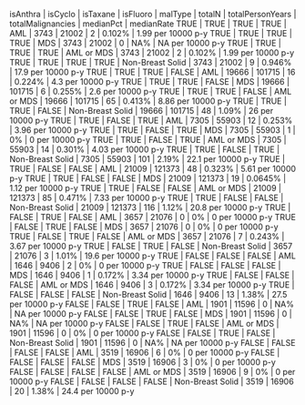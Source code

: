 isAnthra | isCyclo | isTaxane | isFluoro | malType | totalN | totalPersonYears | totalMalignancies | medianPct | medianRate
TRUE | TRUE | TRUE | TRUE | AML | 3743 | 21002 | 2 | 0.102% | 1.99 per 10000 p-y
TRUE | TRUE | TRUE | TRUE | MDS | 3743 | 21002 | 0 | NA% | NA per 10000 p-y
TRUE | TRUE | TRUE | TRUE | AML or MDS | 3743 | 21002 | 2 | 0.102% | 1.99 per 10000 p-y
TRUE | TRUE | TRUE | TRUE | Non-Breast Solid | 3743 | 21002 | 9 | 0.946% | 17.9 per 10000 p-y
TRUE | TRUE | TRUE | FALSE | AML | 19666 | 101715 | 16 | 0.224% | 4.3 per 10000 p-y
TRUE | TRUE | TRUE | FALSE | MDS | 19666 | 101715 | 6 | 0.255% | 2.6 per 10000 p-y
TRUE | TRUE | TRUE | FALSE | AML or MDS | 19666 | 101715 | 65 | 0.413% | 8.86 per 10000 p-y
TRUE | TRUE | TRUE | FALSE | Non-Breast Solid | 19666 | 101715 | 48 | 1.09% | 26 per 10000 p-y
TRUE | TRUE | FALSE | TRUE | AML | 7305 | 55903 | 12 | 0.253% | 3.96 per 10000 p-y
TRUE | TRUE | FALSE | TRUE | MDS | 7305 | 55903 | 1 | 0% | 0 per 10000 p-y
TRUE | TRUE | FALSE | TRUE | AML or MDS | 7305 | 55903 | 14 | 0.301% | 4.03 per 10000 p-y
TRUE | TRUE | FALSE | TRUE | Non-Breast Solid | 7305 | 55903 | 101 | 2.19% | 22.1 per 10000 p-y
TRUE | TRUE | FALSE | FALSE | AML | 21009 | 121373 | 48 | 0.323% | 5.61 per 10000 p-y
TRUE | TRUE | FALSE | FALSE | MDS | 21009 | 121373 | 19 | 0.0645% | 1.12 per 10000 p-y
TRUE | TRUE | FALSE | FALSE | AML or MDS | 21009 | 121373 | 85 | 0.471% | 7.33 per 10000 p-y
TRUE | TRUE | FALSE | FALSE | Non-Breast Solid | 21009 | 121373 | 116 | 1.12% | 20.8 per 10000 p-y
TRUE | FALSE | TRUE | FALSE | AML | 3657 | 21076 | 0 | 0% | 0 per 10000 p-y
TRUE | FALSE | TRUE | FALSE | MDS | 3657 | 21076 | 0 | 0% | 0 per 10000 p-y
TRUE | FALSE | TRUE | FALSE | AML or MDS | 3657 | 21076 | 7 | 0.243% | 3.67 per 10000 p-y
TRUE | FALSE | TRUE | FALSE | Non-Breast Solid | 3657 | 21076 | 3 | 1.01% | 19.6 per 10000 p-y
TRUE | FALSE | FALSE | FALSE | AML | 1646 | 9406 | 2 | 0% | 0 per 10000 p-y
TRUE | FALSE | FALSE | FALSE | MDS | 1646 | 9406 | 1 | 0.172% | 3.34 per 10000 p-y
TRUE | FALSE | FALSE | FALSE | AML or MDS | 1646 | 9406 | 3 | 0.172% | 3.34 per 10000 p-y
TRUE | FALSE | FALSE | FALSE | Non-Breast Solid | 1646 | 9406 | 13 | 1.38% | 27.5 per 10000 p-y
FALSE | FALSE | TRUE | FALSE | AML | 1901 | 11596 | 0 | NA% | NA per 10000 p-y
FALSE | FALSE | TRUE | FALSE | MDS | 1901 | 11596 | 0 | NA% | NA per 10000 p-y
FALSE | FALSE | TRUE | FALSE | AML or MDS | 1901 | 11596 | 0 | 0% | 0 per 10000 p-y
FALSE | FALSE | TRUE | FALSE | Non-Breast Solid | 1901 | 11596 | 0 | NA% | NA per 10000 p-y
FALSE | FALSE | FALSE | FALSE | AML | 3519 | 16906 | 6 | 0% | 0 per 10000 p-y
FALSE | FALSE | FALSE | FALSE | MDS | 3519 | 16906 | 3 | 0% | 0 per 10000 p-y
FALSE | FALSE | FALSE | FALSE | AML or MDS | 3519 | 16906 | 9 | 0% | 0 per 10000 p-y
FALSE | FALSE | FALSE | FALSE | Non-Breast Solid | 3519 | 16906 | 20 | 1.38% | 24.4 per 10000 p-y
